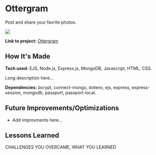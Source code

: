 # Ottergram

Post and share your favrite photos.

![](GIF)

**Link to project:** [Ottergram](URL)

## How It's Made

**Tech used:** EJS, Node.js, Express.js, MongoDB, Javascript, HTML, CSS.

Long description here...

**Dependencies:** bcrypt, connect-mongo, dotenv, ejs, express, express-session, mongodb, passport, passport-local.

## Future Improvements/Optimizations

- Add improvments here...

## Lessons Learned

CHALLENGES YOU OVERCAME, WHAT YOU LEARNED
